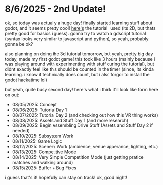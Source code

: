 # 8/6/2025 - 2nd Update!

ok, so today was actually a huge day! finally started learning stuff about godot, and it seems pretty cool! [here's](https://www.youtube.com/watch?v=LOhfqjmasi0) the tutorial i used (its 2D, but thats pretty good for basics i guess). gonna try to watch a gdscript tutorial (syntax looks very similar to javascript and python), so yeah, probably gonna be ok?

also planning on doing the 3d tutorial tomorrow, but yeah, pretty big day today, made my first godot game! this took like 3 hours (mainly because i was playing around with experimenting with stuff during the tutorial), but didnt exactly feel like this should be counted in the timer (since, its kinda learning. i know it technically does count, but i also forgor to install the godot hackatime lol)

but yeah, quite busy second day! here's what i think it'll look like form here on out:

- 08/05/2025: Concept
- 08/06/2025: Tutorial Day 1
- 08/07/2025: Tutorial Day 2 (and checking out how this VR thing works)
- 08/08/2025: Assets and Stuff Day 1 (and more research)
- 08/09/2025: Begin Assembling Drive Stuff (Assets and Stuff Day 2 if needed)
- 08/10/2025: Subsystem Work
- 08/11/2025: Game Logic
- 08/12/2025: Scenery Work (ambience, venue apperance, lighting, etc.)
- 08/13/2025: Competitive Mode
- 08/14/2025: Very Simple Competition Mode (just getting pratice matches and walking around)
- 08/15/2025: Buffer + Bug Fixes

i guess that's it! hopefully can stay on track! ok, good night!